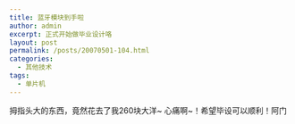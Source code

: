 ```yaml
---
title: 蓝牙模块到手啦
author: admin
excerpt: 正式开始做毕业设计咯
layout: post
permalink: /posts/20070501-104.html
categories:
  - 其他技术
tags:
  - 单片机
---
```

拇指头大的东西，竟然花去了我260块大洋~ 心痛啊~！希望毕设可以顺利！阿门